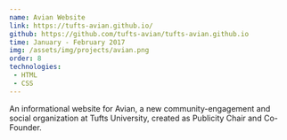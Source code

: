 ```yaml
---
name: Avian Website
link: https://tufts-avian.github.io/
github: https://github.com/tufts-avian/tufts-avian.github.io
time: January - February 2017
img: /assets/img/projects/avian.png
order: 8
technologies:
 - HTML
 - CSS
---
```

An informational website for Avian, a new community-engagement and social organization at Tufts University, created as Publicity Chair and Co-Founder.
